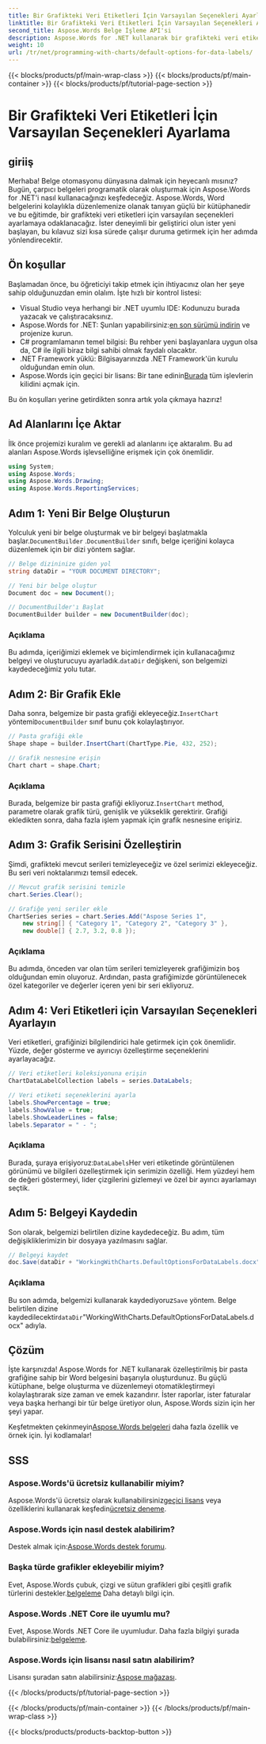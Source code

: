 ```yaml
---
title: Bir Grafikteki Veri Etiketleri İçin Varsayılan Seçenekleri Ayarlama
linktitle: Bir Grafikteki Veri Etiketleri İçin Varsayılan Seçenekleri Ayarlama
second_title: Aspose.Words Belge İşleme API'si
description: Aspose.Words for .NET kullanarak bir grafikteki veri etiketleri için varsayılan seçenekleri nasıl ayarlayacağınızı öğrenin. Grafikleri zahmetsizce oluşturmak ve özelleştirmek için adım adım kılavuzumuzu izleyin.
weight: 10
url: /tr/net/programming-with-charts/default-options-for-data-labels/
---
```


{{< blocks/products/pf/main-wrap-class >}}
{{< blocks/products/pf/main-container >}}
{{< blocks/products/pf/tutorial-page-section >}}

# Bir Grafikteki Veri Etiketleri İçin Varsayılan Seçenekleri Ayarlama

## giriiş

Merhaba! Belge otomasyonu dünyasına dalmak için heyecanlı mısınız? Bugün, çarpıcı belgeleri programatik olarak oluşturmak için Aspose.Words for .NET'i nasıl kullanacağınızı keşfedeceğiz. Aspose.Words, Word belgelerini kolaylıkla düzenlemenize olanak tanıyan güçlü bir kütüphanedir ve bu eğitimde, bir grafikteki veri etiketleri için varsayılan seçenekleri ayarlamaya odaklanacağız. İster deneyimli bir geliştirici olun ister yeni başlayan, bu kılavuz sizi kısa sürede çalışır duruma getirmek için her adımda yönlendirecektir.

## Ön koşullar

Başlamadan önce, bu öğreticiyi takip etmek için ihtiyacınız olan her şeye sahip olduğunuzdan emin olalım. İşte hızlı bir kontrol listesi:

- Visual Studio veya herhangi bir .NET uyumlu IDE: Kodunuzu burada yazacak ve çalıştıracaksınız.
-  Aspose.Words for .NET: Şunları yapabilirsiniz:[en son sürümü indirin](https://releases.aspose.com/words/net/) ve projenize kurun.
- C# programlamanın temel bilgisi: Bu rehber yeni başlayanlara uygun olsa da, C# ile ilgili biraz bilgi sahibi olmak faydalı olacaktır.
- .NET Framework yüklü: Bilgisayarınızda .NET Framework'ün kurulu olduğundan emin olun.
-  Aspose.Words için geçici bir lisans: Bir tane edinin[Burada](https://purchase.aspose.com/temporary-license/) tüm işlevlerin kilidini açmak için.

Bu ön koşulları yerine getirdikten sonra artık yola çıkmaya hazırız!

## Ad Alanlarını İçe Aktar

İlk önce projemizi kuralım ve gerekli ad alanlarını içe aktaralım. Bu ad alanları Aspose.Words işlevselliğine erişmek için çok önemlidir.

```csharp
using System;
using Aspose.Words;
using Aspose.Words.Drawing;
using Aspose.Words.ReportingServices;
```

## Adım 1: Yeni Bir Belge Oluşturun


 Yolculuk yeni bir belge oluşturmak ve bir belgeyi başlatmakla başlar.`DocumentBuilder` .`DocumentBuilder` sınıfı, belge içeriğini kolayca düzenlemek için bir dizi yöntem sağlar.

```csharp
// Belge dizininize giden yol
string dataDir = "YOUR DOCUMENT DIRECTORY";

// Yeni bir belge oluştur
Document doc = new Document();

// DocumentBuilder'ı Başlat
DocumentBuilder builder = new DocumentBuilder(doc);
```

### Açıklama

 Bu adımda, içeriğimizi eklemek ve biçimlendirmek için kullanacağımız belgeyi ve oluşturucuyu ayarladık.`dataDir` değişkeni, son belgemizi kaydedeceğimiz yolu tutar.

## Adım 2: Bir Grafik Ekle

 Daha sonra, belgemize bir pasta grafiği ekleyeceğiz.`InsertChart` yöntemi`DocumentBuilder` sınıf bunu çok kolaylaştırıyor.

```csharp
// Pasta grafiği ekle
Shape shape = builder.InsertChart(ChartType.Pie, 432, 252);

// Grafik nesnesine erişin
Chart chart = shape.Chart;
```

### Açıklama

Burada, belgemize bir pasta grafiği ekliyoruz.`InsertChart` method, parametre olarak grafik türü, genişlik ve yükseklik gerektirir. Grafiği ekledikten sonra, daha fazla işlem yapmak için grafik nesnesine erişiriz.

## Adım 3: Grafik Serisini Özelleştirin

Şimdi, grafikteki mevcut serileri temizleyeceğiz ve özel serimizi ekleyeceğiz. Bu seri veri noktalarımızı temsil edecek.

```csharp
// Mevcut grafik serisini temizle
chart.Series.Clear();

// Grafiğe yeni seriler ekle
ChartSeries series = chart.Series.Add("Aspose Series 1",
    new string[] { "Category 1", "Category 2", "Category 3" },
    new double[] { 2.7, 3.2, 0.8 });
```

### Açıklama

Bu adımda, önceden var olan tüm serileri temizleyerek grafiğimizin boş olduğundan emin oluyoruz. Ardından, pasta grafiğimizde görüntülenecek özel kategoriler ve değerler içeren yeni bir seri ekliyoruz.

## Adım 4: Veri Etiketleri için Varsayılan Seçenekleri Ayarlayın

Veri etiketleri, grafiğinizi bilgilendirici hale getirmek için çok önemlidir. Yüzde, değer gösterme ve ayırıcıyı özelleştirme seçeneklerini ayarlayacağız.

```csharp
// Veri etiketleri koleksiyonuna erişin
ChartDataLabelCollection labels = series.DataLabels;

// Veri etiketi seçeneklerini ayarla
labels.ShowPercentage = true;
labels.ShowValue = true;
labels.ShowLeaderLines = false;
labels.Separator = " - ";
```

### Açıklama

 Burada, şuraya erişiyoruz:`DataLabels`Her veri etiketinde görüntülenen görünümü ve bilgileri özelleştirmek için serimizin özelliği. Hem yüzdeyi hem de değeri göstermeyi, lider çizgilerini gizlemeyi ve özel bir ayırıcı ayarlamayı seçtik.

## Adım 5: Belgeyi Kaydedin

Son olarak, belgemizi belirtilen dizine kaydedeceğiz. Bu adım, tüm değişikliklerimizin bir dosyaya yazılmasını sağlar.

```csharp
// Belgeyi kaydet
doc.Save(dataDir + "WorkingWithCharts.DefaultOptionsForDataLabels.docx");
```

### Açıklama

 Bu son adımda, belgemizi kullanarak kaydediyoruz`Save` yöntem. Belge belirtilen dizine kaydedilecektir`dataDir`"WorkingWithCharts.DefaultOptionsForDataLabels.docx" adıyla.

## Çözüm

İşte karşınızda! Aspose.Words for .NET kullanarak özelleştirilmiş bir pasta grafiğine sahip bir Word belgesini başarıyla oluşturdunuz. Bu güçlü kütüphane, belge oluşturma ve düzenlemeyi otomatikleştirmeyi kolaylaştırarak size zaman ve emek kazandırır. İster raporlar, ister faturalar veya başka herhangi bir tür belge üretiyor olun, Aspose.Words sizin için her şeyi yapar.

 Keşfetmekten çekinmeyin[Aspose.Words belgeleri](https://reference.aspose.com/words/net/) daha fazla özellik ve örnek için. İyi kodlamalar!

## SSS

### Aspose.Words'ü ücretsiz kullanabilir miyim?
Aspose.Words'ü ücretsiz olarak kullanabilirsiniz[geçici lisans](https://purchase.aspose.com/temporary-license/) veya özelliklerini kullanarak keşfedin[ücretsiz deneme](https://releases.aspose.com/).

### Aspose.Words için nasıl destek alabilirim?
 Destek almak için:[Aspose.Words destek forumu](https://forum.aspose.com/c/words/8).

### Başka türde grafikler ekleyebilir miyim?
 Evet, Aspose.Words çubuk, çizgi ve sütun grafikleri gibi çeşitli grafik türlerini destekler.[belgeleme](https://reference.aspose.com/words/net/) Daha detaylı bilgi için.

### Aspose.Words .NET Core ile uyumlu mu?
 Evet, Aspose.Words .NET Core ile uyumludur. Daha fazla bilgiyi şurada bulabilirsiniz:[belgeleme](https://reference.aspose.com/words/net/).

### Aspose.Words için lisansı nasıl satın alabilirim?
 Lisansı şuradan satın alabilirsiniz:[Aspose mağazası](https://purchase.aspose.com/buy).


{{< /blocks/products/pf/tutorial-page-section >}}

{{< /blocks/products/pf/main-container >}}
{{< /blocks/products/pf/main-wrap-class >}}

{{< blocks/products/products-backtop-button >}}
